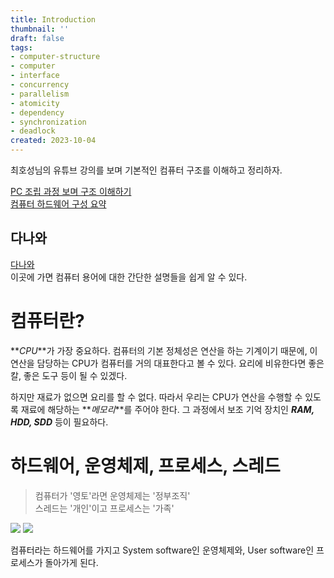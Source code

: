 ```yaml
---
title: Introduction
thumbnail: ''
draft: false
tags:
- computer-structure
- computer
- interface
- concurrency
- parallelism
- atomicity
- dependency
- synchronization
- deadlock
created: 2023-10-04
---
```


최호성님의 유튜브 강의를 보며 기본적인 컴퓨터 구조를 이해하고 정리하자.

[PC 조립 과정 보며 구조 이해하기](https://www.youtube.com/watch?v=p0ZXcw_5S8o&list=PLXvgR_grOs1BQCziQ_MpM877BdBxwbMzA&index=3)  
[컴퓨터 하드웨어 구성 요약](https://www.youtube.com/watch?v=BylAwbVlTxA&list=PLXvgR_grOs1BQCziQ_MpM877BdBxwbMzA&index=4)

## 다나와

[다나와](https://www.danawa.com)  
이곳에 가면 컴퓨터 용어에 대한 간단한 설명들을 쉽게 알 수 있다.

# 컴퓨터란?

\*\**CPU*\*\*가 가장 중요하다. 컴퓨터의 기본 정체성은 연산을 하는 기계이기 때문에, 이 연산을 담당하는 CPU가 컴퓨터를 거의 대표한다고 볼 수 있다. 요리에 비유한다면 좋은 칼, 좋은 도구 등이 될 수 있겠다.

하지만 재료가 없으면 요리를 할 수 없다. 따라서 우리는 CPU가 연산을 수행할 수 있도록 재료에 해당하는 \*\**메모리*\*\*를 주어야 한다. 그 과정에서 보조 기억 장치인 ***RAM, HDD, SDD*** 등이 필요하다.

# 하드웨어, 운영체제, 프로세스, 스레드

 > 
 > 컴퓨터가 '영토'라면 운영체제는 '정부조직'  
 > 스레드는 '개인'이고 프로세스는 '가족'

![](Pasted%20image%2020231004212532.png)
![](Pasted%20image%2020231004212542.png)

컴퓨터라는 하드웨어를 가지고 System software인 운영체제와, User software인 프로세스가 돌아가게 된다.
